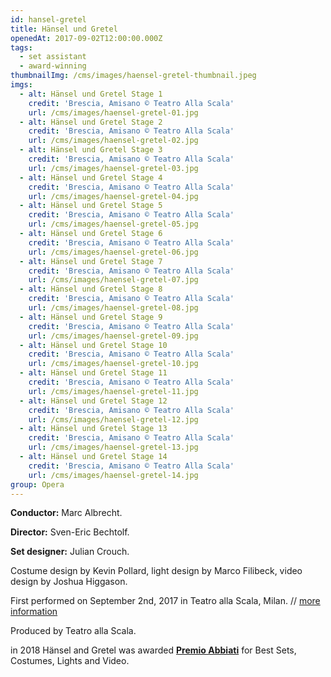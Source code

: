 ```yaml
---
id: hansel-gretel
title: Hänsel und Gretel
openedAt: 2017-09-02T12:00:00.000Z
tags:
  - set assistant
  - award-winning
thumbnailImg: /cms/images/haensel-gretel-thumbnail.jpeg
imgs:
  - alt: Hänsel und Gretel Stage 1
    credit: 'Brescia, Amisano © Teatro Alla Scala'
    url: /cms/images/haensel-gretel-01.jpg
  - alt: Hänsel und Gretel Stage 2
    credit: 'Brescia, Amisano © Teatro Alla Scala'
    url: /cms/images/haensel-gretel-02.jpg
  - alt: Hänsel und Gretel Stage 3
    credit: 'Brescia, Amisano © Teatro Alla Scala'
    url: /cms/images/haensel-gretel-03.jpg
  - alt: Hänsel und Gretel Stage 4
    credit: 'Brescia, Amisano © Teatro Alla Scala'
    url: /cms/images/haensel-gretel-04.jpg
  - alt: Hänsel und Gretel Stage 5
    credit: 'Brescia, Amisano © Teatro Alla Scala'
    url: /cms/images/haensel-gretel-05.jpg
  - alt: Hänsel und Gretel Stage 6
    credit: 'Brescia, Amisano © Teatro Alla Scala'
    url: /cms/images/haensel-gretel-06.jpg
  - alt: Hänsel und Gretel Stage 7
    credit: 'Brescia, Amisano © Teatro Alla Scala'
    url: /cms/images/haensel-gretel-07.jpg
  - alt: Hänsel und Gretel Stage 8
    credit: 'Brescia, Amisano © Teatro Alla Scala'
    url: /cms/images/haensel-gretel-08.jpg
  - alt: Hänsel und Gretel Stage 9
    credit: 'Brescia, Amisano © Teatro Alla Scala'
    url: /cms/images/haensel-gretel-09.jpg
  - alt: Hänsel und Gretel Stage 10
    credit: 'Brescia, Amisano © Teatro Alla Scala'
    url: /cms/images/haensel-gretel-10.jpg
  - alt: Hänsel und Gretel Stage 11
    credit: 'Brescia, Amisano © Teatro Alla Scala'
    url: /cms/images/haensel-gretel-11.jpg
  - alt: Hänsel und Gretel Stage 12
    credit: 'Brescia, Amisano © Teatro Alla Scala'
    url: /cms/images/haensel-gretel-12.jpg
  - alt: Hänsel und Gretel Stage 13
    credit: 'Brescia, Amisano © Teatro Alla Scala'
    url: /cms/images/haensel-gretel-13.jpg
  - alt: Hänsel und Gretel Stage 14
    credit: 'Brescia, Amisano © Teatro Alla Scala'
    url: /cms/images/haensel-gretel-14.jpg
group: Opera
---
```

**Conductor:** Marc Albrecht.

**Director:** Sven-Eric Bechtolf.

**Set designer:** Julian Crouch.

Costume design by Kevin Pollard, light design by Marco Filibeck, video design by Joshua Higgason.

First performed on September 2nd, 2017 in Teatro alla Scala, Milan. // [more information](https://www.teatroallascala.org/archivio/interpreti.aspx?lang=it-IT&id_allest=19493&id_event=29480&id_allest_conc=&uid=7bed6bb7-d894-469b-8da4-0cc045d5793c&objecttype=base)

Produced by Teatro alla Scala.

in 2018 Hänsel and Gretel was awarded [**Premio Abbiati**](http://www.classicvoice.com/rivista/mondo-classico/premio-abbiati-2018/) for Best Sets, Costumes, Lights and Video.
